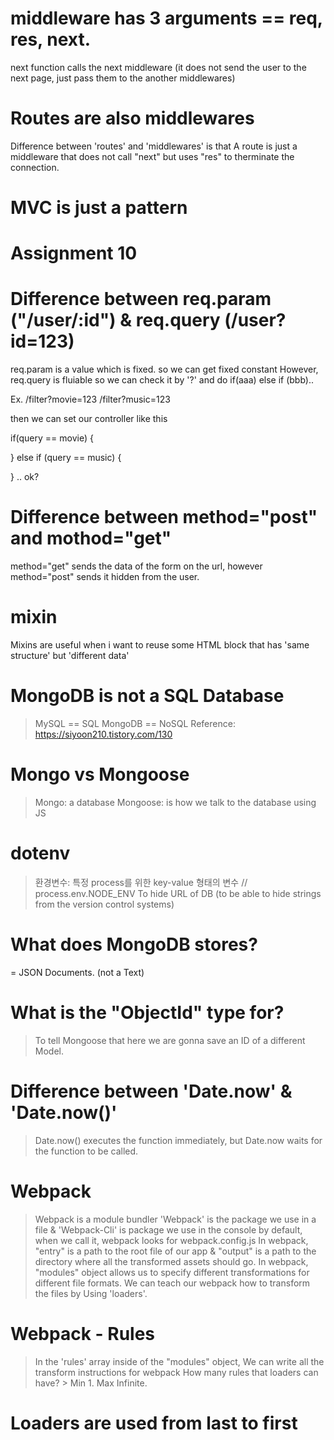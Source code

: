 ##

# middleware has 3 arguments == req, res, next.

next function calls the next middleware (it does not send the user to the next page, just pass them to the another middlewares)

# Routes are also middlewares

Difference between 'routes' and 'middlewares' is that A route is just a middleware that does not call "next" but uses "res" to therminate the connection.

# MVC is just a pattern

##

# Assignment 10

# Difference between req.param ("/user/:id") & req.query (/user?id=123)

req.param is a value which is fixed. so we can get fixed constant
However, req.query is fluiable so we can check it by '?' and do if(aaa) else if (bbb)..

Ex. /filter?movie=123
/filter?music=123

then we can set our controller like this

if(query == movie) {

} else if (query == music) {

} .. ok?

# Difference between method="post" and mothod="get"

method="get" sends the data of the form on the url, however method="post" sends it hidden from the user.

# mixin

Mixins are useful when i want to reuse some HTML block that has 'same structure' but 'different data'

# MongoDB is not a SQL Database

> MySQL == SQL
> MongoDB == NoSQL
> Reference: https://siyoon210.tistory.com/130

# Mongo vs Mongoose

> Mongo: a database
> Mongoose: is how we talk to the database using JS

# dotenv

> 환경변수: 특정 process를 위한 key-value 형태의 변수 // process.env.NODE_ENV
> To hide URL of DB (to be able to hide strings from the version control systems)

# What does MongoDB stores?

= JSON Documents. (not a Text)

# What is the "ObjectId" type for?

> To tell Mongoose that here we are gonna save an ID of a different Model.

# Difference between 'Date.now' & 'Date.now()'

> Date.now() executes the function immediately, but Date.now waits for the function to be called.

# Webpack

> Webpack is a module bundler
> 'Webpack' is the package we use in a file & 'Webpack-Cli' is package we use in the console
> by default, when we call it, webpack looks for webpack.config.js
> In webpack, "entry" is a path to the root file of our app & "output" is a path to the directory where all the transformed assets should go.
> In webpack, "modules" object allows us to specify different transformations for different file formats.
> We can teach our webpack how to transform the files by Using 'loaders'.

# Webpack - Rules

> In the 'rules' array inside of the "modules" object, We can write all the transform instructions for webpack
> How many rules that loaders can have? > Min 1. Max Infinite.

# Loaders are used from last to first
